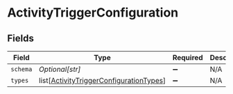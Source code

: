 # ActivityTriggerConfiguration


## Fields

| Field                                                                                               | Type                                                                                                | Required                                                                                            | Description                                                                                         | Example                                                                                             |
| --------------------------------------------------------------------------------------------------- | --------------------------------------------------------------------------------------------------- | --------------------------------------------------------------------------------------------------- | --------------------------------------------------------------------------------------------------- | --------------------------------------------------------------------------------------------------- |
| `schema`                                                                                            | *Optional[str]*                                                                                     | :heavy_minus_sign:                                                                                  | N/A                                                                                                 | submission                                                                                          |
| `types`                                                                                             | list[[ActivityTriggerConfigurationTypes](../../models/shared/activitytriggerconfigurationtypes.md)] | :heavy_minus_sign:                                                                                  | N/A                                                                                                 |                                                                                                     |